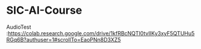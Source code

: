 # SIC-AI-Course

AudioTest :https://colab.research.google.com/drive/1kfRBcNQTI0tvIIKy3xyF5QTUHu5RGq6B?authuser=1#scrollTo=EaoPNn8D3XZ5
